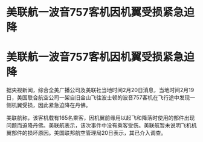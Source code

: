 # 美联航一波音757客机因机翼受损紧急迫降

# 美联航一波音757客机因机翼受损紧急迫降

据央视新闻，综合全美广播公司及美联社当地时间2月20日消息，当地时间2月19日，美国联合航空公司一架自旧金山飞往波士顿的波音757客机在飞行途中发现一侧机翼受损，因此紧急迫降在丹佛。

美联航称，该客机载有165名乘客，因机翼前缘用以起飞和降落时使用的部件出现问题而迫降丹佛。美联航表示，该次事件中没有乘客受伤。美联航暂未说明飞机机翼部件的损坏原因。美国联邦航空管理局20日表示，其已介入调查。

